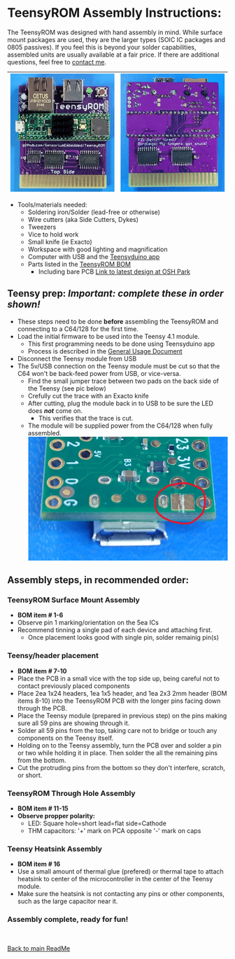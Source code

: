 # TeensyROM Assembly Instructions:

The TeensyROM was designed with hand assembly in mind. While surface mount packages are used, they are the larger types (SOIC IC packages and 0805 passives).  If you feel this is beyond your solder capabilities, assembled units are usually available at a fair price. If there are additional questions, feel free to [contact me](mailto:travis@sensoriumembedded.com).

| ![Top View](/media/v0.2b/v0.2b_top.jpg) | ![Bot View](/media/v0.2b/v0.2b_Bot.jpg) |
|--|--|

- Tools/materials needed: 
  - Soldering iron/Solder (lead-free or otherwise)
  - Wire cutters (aka Side Cutters, Dykes)
  - Tweezers
  - Vice to hold work
  - Small knife (ie Exacto)
  - Workspace with good lighting and magnification
  - Computer with USB and the [Teensyduino app](https://www.pjrc.com/teensy/td_download.html)
  - Parts listed in the [TeensyROM BOM](/PCB/v0.2%20archive/TeensyROM%20v0.2b%20BOM.xlsx)
    - Including bare PCB [Link to latest design at OSH Park](https://oshpark.com/shared_projects/m7YLgscM)

## Teensy prep: *Important: complete these in order shown!*  
- These steps need to be done **before** assembling the TeensyROM and connecting to a C64/128 for the first time.
- Load the initial firmware to be used into the Teensy 4.1 module. 
  - This first programming needs to be done using Teensyduino app
  - Process is described in the [General Usage Document](/docs/General_Usage.md)
- Disconnect the Teensy module from USB
- The 5v/USB connection on the Teensy module must be cut so that the C64 won't be back-feed power from USB, or vice-versa.
  - Find the small jumper trace between two pads on the back side of the Teensy (see pic below)
  - Crefully cut the trace with an Exacto knife
  - After cutting, plug the module back in to USB to be sure the LED does ***not*** come on.
    - This verifies that the trace is cut.
  - The module will be supplied power from the C64/128 when fully assembled.
![Pwr_cut_view](/media/Teensy/T41_pwr_cut.jpg)

## Assembly steps, in recommended order:
### TeensyROM Surface Mount Assembly
- **BOM item # 1-6**
- Observe pin 1 marking/orientation on the 5ea ICs
- Recommend tinning a single pad of each device and attaching first.
  - Once placement looks good with single pin, solder remainig pin(s)  

### Teensy/header placement
- **BOM item # 7-10**
- Place the PCB in a small vice with the top side up, being careful not to contact previously placed components
- Place 2ea 1x24 headers, 1ea 1x5 header, and 1ea 2x3 2mm header (BOM items 8-10) into the TeensyROM PCB with the longer pins facing down through the PCB.
- Place the Teensy module (prepared in previous step) on the pins making sure all 59 pins are showing through it.
- Solder all 59 pins from the top, taking care not to bridge or touch any components on the Teensy itself.
- Holding on to the Teensy assembly, turn the PCB over and solder a pin or two while holding it in place.  Then solder the all the remaining pins from the bottom.
- Cut the protruding pins from the bottom so they don't interfere, scratch, or short.

### TeensyROM Through Hole Assembly
- **BOM item # 11-15**
- **Observe propper polarity:**
  - LED: Square hole=short lead=flat side=Cathode
  - THM capacitors: '+' mark on PCA opposite '-' mark on caps
  
### Teensy Heatsink Assembly
- **BOM item # 16**
- Use a small amount of thermal glue (prefered) or thermal tape to attach heatsink to center of the microcontroller in the center of the Teensy module.
- Make sure the heatsink is not contacting any pins or other components, such as the large capacitor near it.

### **Assembly complete, ready for fun!**

<br>

[Back to main ReadMe](/README.md)

